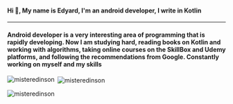 <h4 align="left">
	Hi 👋, My name is Edyard, I'm an android developer, I write in Kotlin
</h4>
<hr>
<h4>Android developer is a very interesting area of programming that is rapidly developing. Now I am studying hard, reading books on Kotlin and working with algorithms, taking online courses on the SkillBox and Udemy platforms, and following the recommendations from Google. Constantly working on myself and my skills</h4>
<!-- <p align="left"> 
	<a href="https://github.com/ryo-ma/github-profile-trophy">
		<img src="https://github-profile-trophy.vercel.app/?username=misteredinson" alt="misteredinson" />
	</a> 
</p> -->
<!-- <hr>
<h4 align="right">My skills:</h4>
<h5>Android:</h5>
<p align="right">
	<a href="https://developer.android.com" target="_blank" rel="noreferrer"> 
		<img src="https://raw.githubusercontent.com/devicons/devicon/master/icons/android/android-original-wordmark.svg" alt="android" width="40" height="40"/> 
	</a> 
	<a href="https://kotlinlang.org" target="_blank" rel="noreferrer"> 
		<img src="https://www.vectorlogo.zone/logos/kotlinlang/kotlinlang-icon.svg" alt="kotlin" width="40" height="40"/> 
	</a>
		<a href="https://www.java.com" target="_blank" rel="noreferrer"> 
		<img src="https://raw.githubusercontent.com/devicons/devicon/master/icons/java/java-original.svg" alt="java" width="40" height="40"/> 
	</a>
	<a href="https://firebase.google.com/" target="_blank" rel="noreferrer"> 
		<img src="https://www.vectorlogo.zone/logos/firebase/firebase-icon.svg" alt="firebase" width="40" height="40"/> 
	</a>
	<a href="https://git-scm.com/" target="_blank" rel="noreferrer"> 
		<img src="https://www.vectorlogo.zone/logos/git-scm/git-scm-icon.svg" alt="git" width="40" height="40"/> 
	</a>
	<a href="https://www.figma.com/" target="_blank" rel="noreferrer"> 
		<img src="https://www.vectorlogo.zone/logos/figma/figma-icon.svg" alt="figma" width="40" height="40"/> 
	</a>
	<a href="https://postman.com" target="_blank" rel="noreferrer"> 
		<img src="https://www.vectorlogo.zone/logos/getpostman/getpostman-icon.svg" alt="postman" width="40" height="40"/> 
	</a>
</p> -->
<!-- <h5>WEB:</h5>
<p align="left">
	<a href="https://www.w3.org/html/" target="_blank" rel="noreferrer"> 
		<img src="https://raw.githubusercontent.com/devicons/devicon/master/icons/html5/html5-original-wordmark.svg" alt="html5" width="35" height="35"/> 
	</a>
	<a href="https://www.w3schools.com/css/" target="_blank" rel="noreferrer"> 
		<img src="https://raw.githubusercontent.com/devicons/devicon/master/icons/css3/css3-original-wordmark.svg" alt="css3" width="35" height="35"/> 
	</a> 
	<a href="https://developer.mozilla.org/en-US/docs/Web/JavaScript" target="_blank" rel="noreferrer"> 
		<img src="https://raw.githubusercontent.com/devicons/devicon/master/icons/javascript/javascript-original.svg" alt="javascript" width="35" height="35"/> 
	</a>
	<a href="https://www.php.net" target="_blank" rel="noreferrer"> 
		<img src="https://raw.githubusercontent.com/devicons/devicon/master/icons/php/php-original.svg" alt="php" width="35" height="35"/> 
	</a>
	<a href="https://www.mysql.com/" target="_blank" rel="noreferrer"> 
		<img src="https://raw.githubusercontent.com/devicons/devicon/master/icons/mysql/mysql-original-wordmark.svg" alt="mysql" width="35" height="35"/> 
	</a> 
	<a href="https://laravel.com/" target="_blank" rel="noreferrer"> 
		<img src="https://raw.githubusercontent.com/devicons/devicon/master/icons/laravel/laravel-plain-wordmark.svg" alt="laravel" width="35" height="35"/> 
	</a>
</p> -->

<p>
	<img align="left" src="https://github-readme-stats.vercel.app/api?username=misteredinson&show_icons=true&locale=en" alt="misteredinson" />
</p>

<p>
	&nbsp;<img align="center" src="https://github-readme-stats.vercel.app/api/top-langs?username=misteredinson&show_icons=true&locale=en&layout=compact" alt="misteredinson" />
</p>

<!-- <h3 align="left">Connect with me:</h3>
<p align="left">
	<a href="https://linkedin.com/in/edinsson" target="blank">
		<img align="center" src="https://raw.githubusercontent.com/rahuldkjain/github-profile-readme-generator/master/src/images/icons/Social/linked-in-alt.svg" alt="edinsson" height="30" width="40" />
	</a>
	<a href="https://instagram.com/mr.edissonn" target="blank">
		<img align="center" src="https://raw.githubusercontent.com/rahuldkjain/github-profile-readme-generator/master/src/images/icons/Social/instagram.svg" alt="mr.edissonn" height="30" width="40" />
	</a>
	<a href="https://www.leetcode.com/edinsonn" target="blank">
		<img align="center" src="https://raw.githubusercontent.com/rahuldkjain/github-profile-readme-generator/master/src/images/icons/Social/leet-code.svg" alt="edinsonn" height="30" width="40" />
	</a>
</p> -->
<p align="left"> 
	<img src="https://komarev.com/ghpvc/?username=misteredinson&label=Profile%20views&color=0e75b6&style=flat" alt="misteredinson" /> 
</p>


